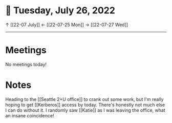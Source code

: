 # 📅  Tuesday, July 26, 2022
↑ [[22-07 July]]
← [[22-07-25 Mon]]
→ [[22-07-27 Wed]]

---
# Meetings
No meetings today!

# Notes
Heading to the [[Seattle 2+U office]] to crank out some work, but I'm really hoping to get [[Kerberos]] access by today. There's honestly not much else I can do without it. I randomly saw [[Katie]] as I was leaving the office, what an insane coincidence!